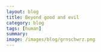 ```yaml
---
layout: blog
title: Beyond good and evil
category: blog
tags: [human]  
summary:  
image: /images/blog/grnschwrz.png
---
```

